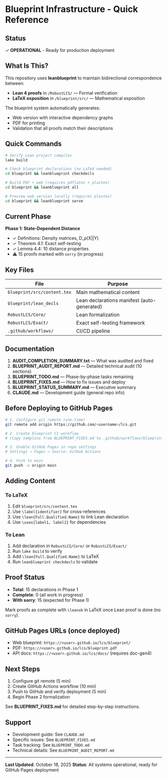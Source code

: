 # Blueprint Infrastructure - Quick Reference

## Status
✓ **OPERATIONAL** - Ready for production deployment

## What Is This?

This repository uses **leanblueprint** to maintain bidirectional correspondence between:
- **Lean 4 proofs** in `/RobustLCS/` — Formal verification
- **LaTeX exposition** in `/blueprint/src/` — Mathematical exposition

The blueprint system automatically generates:
- Web version with interactive dependency graphs
- PDF for printing
- Validation that all proofs match their descriptions

## Quick Commands

```bash
# Verify Lean project compiles
lake build

# Check blueprint declarations (no LaTeX needed)
cd blueprint && leanblueprint checkdecls

# Build PDF + web (requires pdflatex + plastex)
cd blueprint && leanblueprint all

# Preview web version locally (requires plastex)
cd blueprint && leanblueprint serve
```

## Current Phase

**Phase 1: State-Dependent Distance**
- ✓ Definitions: Density matrices, D_ρ(X||Y)
- ✓ Theorem 4.1: Exact self-testing
- ✓ Lemma 4.4: 10 distance properties
- ⚠ 15 proofs marked with `sorry` (in progress)

## Key Files

| File | Purpose |
|------|---------|
| `blueprint/src/content.tex` | Main mathematical content |
| `blueprint/lean_decls` | Lean declarations manifest (auto-generated) |
| `RobustLCS/Core/` | Lean formalization |
| `RobustLCS/Exact/` | Exact self-testing framework |
| `.github/workflows/` | CI/CD pipeline |

## Documentation

1. **AUDIT_COMPLETION_SUMMARY.txt** — What was audited and fixed
2. **BLUEPRINT_AUDIT_REPORT.md** — Detailed technical audit (10 sections)
3. **BLUEPRINT_TODO.md** — Phase-by-phase tasks remaining
4. **BLUEPRINT_FIXES.md** — How to fix issues and deploy
5. **BLUEPRINT_STATUS_SUMMARY.md** — Executive summary
6. **CLAUDE.md** — Development guide (general repo info)

## Before Deploying to GitHub Pages

```bash
# 1. Configure git remote (one-time)
git remote add origin https://github.com/<username>/lcs.git

# 2. Create blueprint CI workflow
# (Copy template from BLUEPRINT_FIXES.md to .github/workflows/blueprint.yml)

# 3. Enable GitHub Pages in repo settings
# Settings → Pages → Source: GitHub Actions

# 4. Push to main
git push -u origin main
```

## Adding Content

### To LaTeX
1. Edit `blueprint/src/content.tex`
2. Use `\label{identifier}` for cross-references
3. Use `\lean{Full.Qualified.Name}` to link Lean declaration
4. Use `\uses{label1, label2}` for dependencies

### To Lean
1. Add declaration in `RobustLCS/Core/` or `RobustLCS/Exact/`
2. Run `lake build` to verify
3. Add `\lean{Full.Qualified.Name}` to LaTeX
4. Run `leanblueprint checkdecls` to validate

## Proof Status

- **Total**: 15 declarations in Phase 1
- **Complete**: 0 (all work in progress)
- **With sorry**: 15 (expected for Phase 1)

Mark proofs as complete with `\leanok` in LaTeX once Lean proof is done (no `sorry`).

## GitHub Pages URLs (once deployed)

- Web blueprint: `https://<user>.github.io/lcs/blueprint/`
- PDF: `https://<user>.github.io/lcs/blueprint.pdf`
- API docs: `https://<user>.github.io/lcs/docs/` (requires doc-gen4)

## Next Steps

1. Configure git remote (5 min)
2. Create GitHub Actions workflow (10 min)
3. Push to GitHub and verify deployment (5 min)
4. Begin Phase 2 formalization

See **BLUEPRINT_FIXES.md** for detailed step-by-step instructions.

## Support

- Development guide: See `CLAUDE.md`
- Specific issues: See `BLUEPRINT_FIXES.md`
- Task tracking: See `BLUEPRINT_TODO.md`
- Technical details: See `BLUEPRINT_AUDIT_REPORT.md`

---

**Last Updated**: October 18, 2025
**Status**: All systems operational, ready for GitHub Pages deployment
